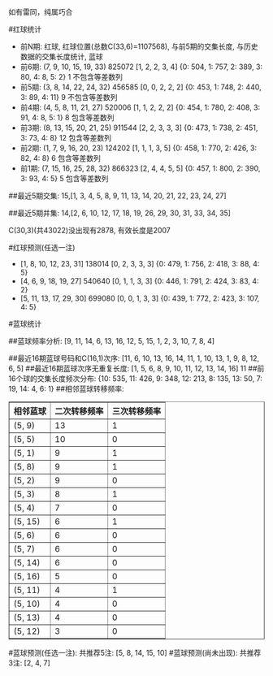<!-- 
.. title: 双色球2015002期(2015-01-04)数据分析报告
.. slug: slott-2015002-2015-01-04-report
.. date: 2015-01-05 08:00:00 UTC+08:00
.. tags: Lottery
.. link: 
.. description: 
.. type: text
-->

如有雷同，纯属巧合

<!-- TEASER_END-->

#红球统计

- 前N期: 红球, 红球位置(总数C(33,6)=1107568), 与前5期的交集长度, 与历史数据的交集长度统计, 蓝球
- 前6期: (7, 9, 10, 15, 19, 33) 825072 [1, 2, 2, 3, 4] {0: 504, 1: 757, 2: 389, 3: 80, 4: 8, 5: 2} 1 不包含等差数列
- 前5期: (3, 8, 14, 22, 24, 32) 456585 [0, 0, 2, 2, 2] {0: 453, 1: 748, 2: 440, 3: 89, 4: 11} 9 不包含等差数列
- 前4期: (4, 5, 8, 11, 21, 27) 520006 [1, 1, 2, 2, 2] {0: 454, 1: 780, 2: 408, 3: 91, 4: 8, 5: 1} 8 包含等差数列
- 前3期: (8, 13, 15, 20, 21, 25) 911544 [2, 2, 3, 3, 3] {0: 473, 1: 738, 2: 451, 3: 73, 4: 8} 12 包含等差数列
- 前2期: (1, 7, 9, 16, 20, 23) 124202 [1, 1, 1, 3, 5] {0: 458, 1: 770, 2: 426, 3: 82, 4: 8} 6 包含等差数列
- 前1期: (7, 15, 16, 25, 28, 32) 866323 [2, 4, 4, 5, 5] {0: 457, 1: 800, 2: 390, 3: 93, 4: 5} 5 包含等差数列

##最近5期交集:
15,[1, 3, 4, 5, 8, 9, 11, 13, 14, 20, 21, 22, 23, 24, 27]

##最近5期并集:
14,[2, 6, 10, 12, 17, 18, 19, 26, 29, 30, 31, 33, 34, 35]

C(30,3)(共43022)没出现有2878, 
有效长度是2007

#红球预测(任选一注)

- [1, 8, 10, 12, 23, 31] 138014 [0, 2, 3, 3, 3] {0: 479, 1: 756, 2: 418, 3: 88, 4: 5}
- [4, 6, 9, 18, 19, 27] 540640 [0, 1, 1, 3, 3] {0: 446, 1: 791, 2: 424, 3: 83, 4: 2}
- [5, 11, 13, 17, 29, 30] 699080 [0, 0, 1, 3, 3] {0: 439, 1: 772, 2: 423, 3: 107, 4: 5}

#蓝球统计

##蓝球频率分析:
[9, 11, 14, 6, 13, 16, 12, 5, 15, 1, 2, 3, 10, 7, 8, 4]

##最近16期蓝球号码和C(16,1)次序:
[11, 6, 10, 13, 16, 14, 11, 1, 10, 13, 1, 9, 8, 12, 6, 5]
##最近16期蓝球次序无重复长度:
[1, 5, 6, 8, 9, 10, 11, 12, 13, 14, 16] 11
##前16个球的交集长度频次分布:
{10: 535, 11: 426, 9: 348, 12: 213, 8: 135, 13: 50, 7: 19, 14: 4, 6: 1}
##相邻蓝球转移频率:
<table border="1" class="table table-striped dataframe">
  <thead>
    <tr style="text-align: right;">
      <th>相邻蓝球</th>
      <th>二次转移频率</th>
      <th>三次转移频率</th>
    </tr>
  </thead>
  <tbody>
    <tr>
      <td>  (5, 9)</td>
      <td> 13</td>
      <td> 1</td>
    </tr>
    <tr>
      <td>  (5, 5)</td>
      <td> 10</td>
      <td> 0</td>
    </tr>
    <tr>
      <td>  (5, 1)</td>
      <td>  9</td>
      <td> 1</td>
    </tr>
    <tr>
      <td>  (5, 8)</td>
      <td>  9</td>
      <td> 1</td>
    </tr>
    <tr>
      <td>  (5, 2)</td>
      <td>  9</td>
      <td> 0</td>
    </tr>
    <tr>
      <td>  (5, 3)</td>
      <td>  8</td>
      <td> 1</td>
    </tr>
    <tr>
      <td>  (5, 4)</td>
      <td>  7</td>
      <td> 0</td>
    </tr>
    <tr>
      <td> (5, 15)</td>
      <td>  6</td>
      <td> 1</td>
    </tr>
    <tr>
      <td>  (5, 6)</td>
      <td>  6</td>
      <td> 0</td>
    </tr>
    <tr>
      <td>  (5, 7)</td>
      <td>  6</td>
      <td> 0</td>
    </tr>
    <tr>
      <td> (5, 14)</td>
      <td>  6</td>
      <td> 0</td>
    </tr>
    <tr>
      <td> (5, 16)</td>
      <td>  5</td>
      <td> 0</td>
    </tr>
    <tr>
      <td> (5, 11)</td>
      <td>  4</td>
      <td> 1</td>
    </tr>
    <tr>
      <td> (5, 10)</td>
      <td>  4</td>
      <td> 0</td>
    </tr>
    <tr>
      <td> (5, 13)</td>
      <td>  4</td>
      <td> 0</td>
    </tr>
    <tr>
      <td> (5, 12)</td>
      <td>  3</td>
      <td> 0</td>
    </tr>
  </tbody>
</table>
#蓝球预测(任选一注):
共推荐5注: [5, 8, 14, 15, 10]
#蓝球预测(尚未出现):
共推荐3注: [2, 4, 7]

